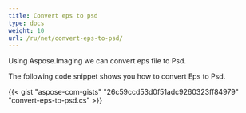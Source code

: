 ```yaml
---
title: Convert eps to psd
type: docs
weight: 10
url: /ru/net/convert-eps-to-psd/
---
```


Using Aspose.Imaging we can convert eps file to Psd.

The following code snippet shows you how to convert Eps to Psd.

{{< gist "aspose-com-gists" "26c59ccd53d0f51adc9260323ff84979" "convert-eps-to-psd.cs" >}}



